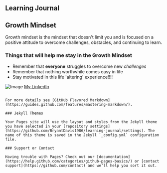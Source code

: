 ## Learning Journal

## Growth Mindset

Growth mindset is the mindset that doesn't limit you and is focused on a positive attitude to overcome challenges, obstacles, and continuing to learn.

### Things that will help me stay in the Growth Mindset

- Remember that **everyone** struggles to overcome new _challenges_
- Remember that nothing worthwhile comes easy in life
- Stay motivated in this life 'altering' experience!!!!

![Image](https://upload.wikimedia.org/wikipedia/commons/b/b3/Seal_of_the_United_States_Marine_Corps.svg)
[My LinkedIn](www.linkedin.com/in/bryant-davis-165031106)
```

For more details see [GitHub Flavored Markdown](https://guides.github.com/features/mastering-markdown/).

### Jekyll Themes

Your Pages site will use the layout and styles from the Jekyll theme you have selected in your [repository settings](https://github.com/BryantDavis1986/learning-journal/settings). The name of this theme is saved in the Jekyll `_config.yml` configuration file.

### Support or Contact

Having trouble with Pages? Check out our [documentation](https://help.github.com/categories/github-pages-basics/) or [contact support](https://github.com/contact) and we’ll help you sort it out.
